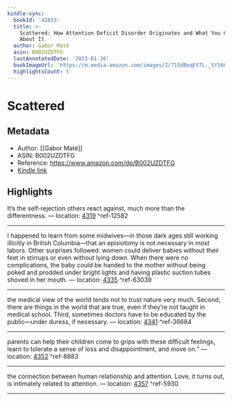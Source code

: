 ```yaml
---
kindle-sync:
  bookId: '42853'
  title: >-
    Scattered: How Attention Deficit Disorder Originates and What You Can Do
    About It
  author: Gabor Maté
  asin: B002UZDTFG
  lastAnnotatedDate: '2023-01-26'
  bookImageUrl: 'https://m.media-amazon.com/images/I/715dBeqEV7L._SY160.jpg'
  highlightsCount: 5
---
```

# Scattered
## Metadata
* Author: [[Gabor Maté]]
* ASIN: B002UZDTFG
* Reference: https://www.amazon.com/dp/B002UZDTFG
* [Kindle link](kindle://book?action=open&asin=B002UZDTFG)

## Highlights
It’s the self-rejection others react against, much more than the differentness. — location: [4319](kindle://book?action=open&asin=B002UZDTFG&location=4319) ^ref-12582

---
I happened to learn from some midwives—in those dark ages still working illicitly in British Columbia—that an episiotomy is not necessary in most labors. Other surprises followed: women could deliver babies without their feet in stirrups or even without lying down. When there were no complications, the baby could be handed to the mother without being poked and prodded under bright lights and having plastic suction tubes shoved in her mouth. — location: [4335](kindle://book?action=open&asin=B002UZDTFG&location=4335) ^ref-63039

---
the medical view of the world tends not to trust nature very much. Second, there are things in the world that are true, even if they’re not taught in medical school. Third, sometimes doctors have to be educated by the public—under duress, if necessary. — location: [4341](kindle://book?action=open&asin=B002UZDTFG&location=4341) ^ref-36684

---
parents can help their children come to grips with these difficult feelings, learn to tolerate a sense of loss and disappointment, and move on.” — location: [4352](kindle://book?action=open&asin=B002UZDTFG&location=4352) ^ref-8883

---
the connection between human relationship and attention. Love, it turns out, is intimately related to attention. — location: [4357](kindle://book?action=open&asin=B002UZDTFG&location=4357) ^ref-5930

---

